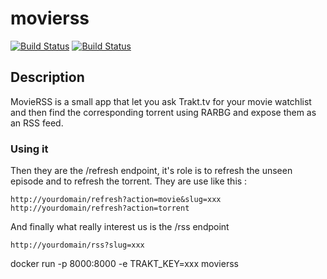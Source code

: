 # movierss

[![Build Status](https://travis-ci.org/teambrookie/movierss.svg?branch=master)](https://travis-ci.org/teambrookie/movierss)
[![Build Status](https://semaphoreci.com/api/v1/fabienfoerster/movierss/branches/master/shields_badge.svg)](https://semaphoreci.com/fabienfoerster/movierss)

## Description

MovieRSS is a small app that let you ask Trakt.tv for your movie watchlist and then find the corresponding torrent using RARBG and expose them as an RSS feed.

### Using it


Then they are the /refresh endpoint, it's role is to refresh the unseen episode and to refresh the torrent. They are use like this :
```
http://yourdomain/refresh?action=movie&slug=xxx
http://yourdomain/refresh?action=torrent
```

And finally what really interest us is the /rss endpoint
```
http://yourdomain/rss?slug=xxx
```

docker run -p 8000:8000 -e TRAKT_KEY=xxx movierss
